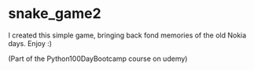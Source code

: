 # snake_game2
I created this simple game, bringing back fond memories of the old Nokia days. Enjoy :)

(Part of the Python100DayBootcamp course on udemy)
